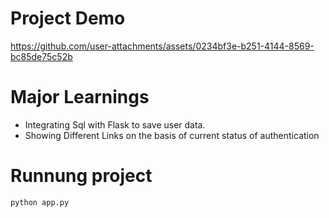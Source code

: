# Project Demo 
https://github.com/user-attachments/assets/0234bf3e-b251-4144-8569-bc85de75c52b

# Major Learnings
<ul>
  <li>Integrating Sql with Flask to save user data.</li>
  <li>Showing Different Links on the basis of current status of authentication</li>
</ul>

# Runnung project
```python app.py```
